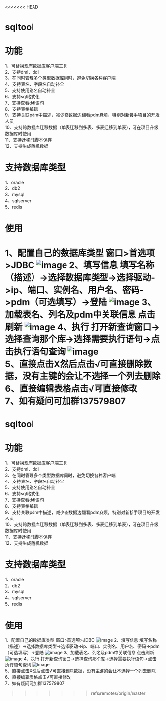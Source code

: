 <<<<<<< HEAD
# sqltool
# 功能
1、可替换现有数据库客户端工具  
2、支持dml、ddl  
3、在同时管理多个类型数据库同时，避免切换各种客户端  
4、支持表名、字段名自动补全  
5、支持使用别名自动补全  
6、支持sql格式化  
7、支持查看ddl语句  
8、支持表格编辑  
9、支持关联pdm中描述，减少查数据边翻看pdm麻烦，特别对新接手项目的开发人员  
10、支持跨数据库迁移数据（单表迁移到多表、多表迁移到单表），可在项目升级数据库时使用  
11、支持迁移时脚本保存  
12、支持生成随机数据  

# 支持数据库类型
1、oracle  
2、db2  
3、mysql  
4、sqlserver  
5、redis  

# 使用
1、配置自己的数据库类型 窗口>首选项>JDBC
![image](https://github.com/448697783/sqltool/blob/master/METADATA/20190110181636.png)
2、填写信息
填写名称（描述）->选择数据库类型->选择驱动->ip、端口、实例名、用户名、密码->pdm（可选填写）->登陆
![image](https://raw.githubusercontent.com/448697783/sqltool/master/METADATA/20190110181846.png)
3、加载表名、列名及pdm中关联信息
点击刷新
![image](https://raw.githubusercontent.com/448697783/sqltool/master/METADATA/20190110182011.png)
4、执行
打开新查询窗口->选择查询那个库->选择需要执行语句->点击执行语句查询
![image](https://github.com/448697783/sqltool/blob/master/METADATA/20190110182116.png?raw=true)  
5、直接点击X然后点击√可直接删除数据，没有主键的会让不选择一个列去删除  
6、直接编辑表格点击√可直接修改  
7、如有疑问可加群137579807  
=======
# sqltool
# 功能
1、可替换现有数据库客户端工具  
2、支持dml、ddl  
3、在同时管理多个类型数据库同时，避免切换各种客户端  
4、支持表名、字段名自动补全  
5、支持使用别名自动补全  
6、支持sql格式化  
7、支持查看ddl语句  
8、支持表格编辑  
9、支持关联pdm中描述，减少查数据边翻看pdm麻烦，特别对新接手项目的开发人员  
10、支持跨数据库迁移数据（单表迁移到多表、多表迁移到单表），可在项目升级数据库时使用  
11、支持迁移时脚本保存  
12、支持生成随机数据  

# 支持数据库类型
1、oracle  
2、db2  
3、mysql  
4、sqlserver  
5、redis  

# 使用
1、配置自己的数据库类型 窗口>首选项>JDBC
![image](https://github.com/448697783/sqltool/blob/master/METADATA/20190110181636.png)
2、填写信息
填写名称（描述）->选择数据库类型->选择驱动->ip、端口、实例名、用户名、密码->pdm（可选填写）->登陆
![image](https://raw.githubusercontent.com/448697783/sqltool/master/METADATA/20190110181846.png)
3、加载表名、列名及pdm中关联信息
点击刷新
![image](https://raw.githubusercontent.com/448697783/sqltool/master/METADATA/20190110182011.png)
4、执行
打开新查询窗口->选择查询那个库->选择需要执行语句->点击执行语句查询
![image](https://github.com/448697783/sqltool/blob/master/METADATA/20190110182116.png?raw=true)  
5、直接点击X然后点击√可直接删除数据，没有主键的会让不选择一个列去删除  
6、直接编辑表格点击√可直接修改  
7、如有疑问可加群137579807  
>>>>>>> refs/remotes/origin/master
